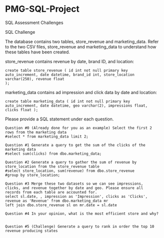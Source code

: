 # PMG-SQL-Project
SQL Assessment Challenges

SQL Challenge

The database contains two tables, store_revenue and marketing_data. Refer to the two CSV files, store_revenue and marketing_data to understand how these tables have been created.

store_revenue contains revenue by date, brand ID, and location:

    create table store_revenue ( id int not null primary key auto_increment, date datetime, brand_id int, store_location varchar(250), revenue float
    );

marketing_data contains ad impression and click data by date and location:

    create table marketing_data ( id int not null primary key auto_increment, date datetime, geo varchar(2), impressions float, clicks float );

Please provide a SQL statement under each question.

    Question #0 (Already done for you as an example) Select the first 2 rows from the marketing data ​
    #select * from marketing_data limit 2; ​

    Question #1 Generate a query to get the sum of the clicks of the marketing data ​
    #select sum(clicks) from dbo.marketing_data;
    
    Question #2 Generate a query to gather the sum of revenue by store_location from the store_revenue table ​
    #select store_location, sum(revenue) from dbo.store_revenue
    #group by store_location;
    
    Question #3 Merge these two datasets so we can see impressions, clicks, and revenue together by date and geo. Please ensure all records from each table are accounted for. ​
    select sl.date, , impression as 'Impression', clicks as 'Clicks', revenue as 'Revenue' from dbo.marketing_data mr
    left join dbo.store_revenue sl on mr.date = sl.date
    
    Question #4 In your opinion, what is the most efficient store and why? ​
    
    Question #5 (Challenge) Generate a query to rank in order the top 10 revenue producing states ​

